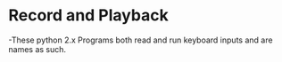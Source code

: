 Record and Playback
==========
-These python 2.x Programs both read and run keyboard inputs and are names as such.
